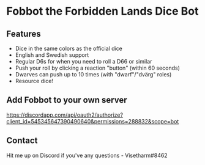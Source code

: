 # Fobbot the Forbidden Lands Dice Bot

## Features
* Dice in the same colors as the official dice
* English and Swedish support
* Regular D6s for when you need to roll a D66 or similar
* Push your roll by clicking a reaction "button" (within 60 seconds)
* Dwarves can push up to 10 times (with "dwarf"/"dvärg" roles)
* Resource dice!

## Add Fobbot to your own server
https://discordapp.com/api/oauth2/authorize?client_id=545345647390490640&permissions=288832&scope=bot

## Contact
Hit me up on Discord if you've any questions - Visetharm#8462
